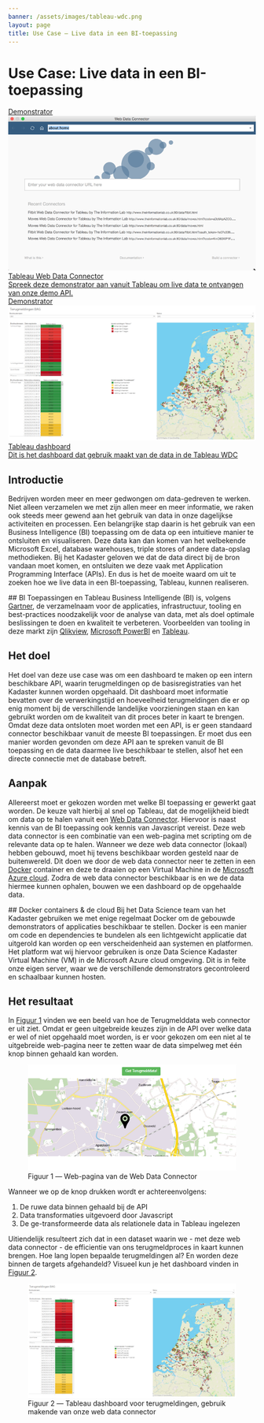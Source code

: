 ```yaml
---
banner: /assets/images/tableau-wdc.png
layout: page
title: Use Case ― Live data in een BI-toepassing
---
```

# Use Case: Live data in een BI-toepassing

<div class="cards-wrapper">
  <a href="/demonstrators/legacydemonstrator/">
    <div class="card">
      <div class="card-type">Demonstrator</div>
      <img class="card-image" src="/assets/images/tableau-wdc.png">
      <div class="card-title">Tableau Web Data Connector</div>
      <div class="card-description">Spreek deze demonstrator aan vanuit Tableau om live data te ontvangen van onze demo API.</div>
    </div>
  </a>
  <a href="/demonstrators/live-data-in-een-bi-toepassing/index.html">
    <div class="card">
      <div class="card-type">Demonstrator</div>
      <img class="card-image" src="/assets/images/livedatadashboard.png">
      <div class="card-title">Tableau dashboard</div>
      <div class="card-description">Dit is het dashboard dat gebruik maakt van de data in de Tableau WDC</div>
    </div>
  </a>
</div>

## Introductie
Bedrijven worden meer en meer gedwongen om data-gedreven te werken. Niet alleen verzamelen we met zijn allen meer en meer informatie, we raken ook steeds meer gewend aan het gebruik van data in onze 
dagelijkse activiteiten en processen. Een belangrijke stap daarin is het gebruik van een Business Intelligence (BI) toepassing om de data op een intuitieve manier te ontsluiten en visualiseren. 
Deze data kan dan komen van het welbekende Microsoft Excel, database warehouses, triple stores of andere data-opslag methodieken. Bij het Kadaster geloven we dat de data direct bij de bron vandaan moet komen, 
en ontsluiten we deze vaak met Application Programming Interface (APIs). En dus is het de moeite waard om uit te zoeken hoe we live data in een BI-toepassing, Tableau, kunnen realiseren.

<div class="textbox" markdown="1">
## BI Toepassingen en Tableau
Business Intelligende (BI) is, volgens <a href="https://www.gartner.com/it-glossary/business-intelligence-bi/">Gartner</a>, de verzamelnaam voor de applicaties, infrastructuur, tooling en best-practices noodzakelijk voor de analyse van data, met als doel optimale beslissingen te doen en kwaliteit te verbeteren.
Voorbeelden van tooling in deze markt zijn <a href="https://www.qlik.com/us">Qlikview</a>, <a href="https://powerbi.microsoft.com/en-us/">Microsoft PowerBI</a> en <a href="https://www.tableau.com/">Tableau</a>. 
</div>

## Het doel
Het doel van deze use case was om een dashboard te maken op een intern beschikbare API, waarin terugmeldingen op de basisregistraties van het Kadaster kunnen worden opgehaald. Dit dashboard moet informatie bevatten
over de verwerkingstijd en hoeveelheid terugmeldingen die er op enig moment bij de verschillende landelijke voorzieningen staan en kan gebruikt worden om de kwaliteit van dit proces beter in kaart te brengen. 
Omdat deze data ontsloten moet worden met een API, is er geen standaard connector beschikbaar vanuit de meeste BI toepassingen. Er moet dus een manier worden gevonden om deze API aan te spreken vanuit de BI toepassing en de data 
daarmee live beschikbaar te stellen, alsof het een directe connectie met de database betreft.

## Aanpak
Allereerst moet er gekozen worden met welke BI toepassing er gewerkt gaat worden. De keuze valt hierbij al snel op Tableau, dat de mogelijkheid biedt om data op te halen vanuit een <a href="https://help.tableau.com/current/pro/desktop/en-gb/examples_web_data_connector.htm">Web Data Connector</a>. 
Hiervoor is naast kennis van de BI toepassing ook kennis van Javascript vereist. Deze web data connector is een combinatie van een web-pagina met scripting om de relevante data op te halen. 
Wanneer we deze web data connector (lokaal) hebben gebouwd, moet hij tevens beschikbaar worden gesteld naar de buitenwereld. Dit doen we door de web data connector neer te zetten in een <a href="https://www.docker.com/">Docker</a> container en deze te draaien op 
een Virtual Machine in de <a href = "https://azure.microsoft.com/en-us/">Microsoft Azure cloud</a>. Zodra de web data connector beschikbaar is en we de data hiermee kunnen ophalen, bouwen we een dashboard op de opgehaalde data. 

<div class="textbox" markdown="1">
## Docker containers & de cloud
Bij het Data Science team van het Kadaster gebruiken we met enige regelmaat Docker om de gebouwde demonstrators of applicaties beschikbaar te stellen. Docker is een manier om code en dependencies te bundelen als een 
lichtgewicht applicatie dat uitgerold kan worden op een verscheidenheid aan systemen en platformen. Het platform wat wij hiervoor gebruiken is onze Data Science Kadaster Virtual Machine (VM) in de Microsoft Azure cloud omgeving.
Dit is in feite onze eigen server, waar we de verschillende demonstrators gecontroleerd en schaalbaar kunnen hosten. 
</div>

## Het resultaat

In [Figuur 1](#figuur-1) vinden we een beeld van hoe de Terugmelddata web connector er uit ziet. Omdat er geen uitgebreide keuzes zijn in de API over welke data er wel of niet opgehaald moet worden, is er 
voor gekozen om een niet al te uitgebreide web-pagina neer te zetten waar de data simpelweg met één knop binnen gehaald kan worden. 

<figure id="figuur-1">
  <a href="/assets/images/terugmeld-wdc.png">
    <img src="/assets/images/terugmeld-wdc.png">
  </a>
  <figcaption>
    Figuur 1 ― Web-pagina van de Web Data Connector
  </figcaption>
</figure>

Wanneer we op de knop drukken wordt er achtereenvolgens:

<ol>
  <li> De ruwe data binnen gehaald bij de API </li>
  <li> Data transformaties uitgevoerd door Javascript </li>  
  <li> De ge-transformeerde data als relationele data in Tableau ingelezen </li>
</ol>

Uitiendelijk resulteert zich dat in een dataset waarin we - met deze web data connector - de efficientie van ons terugmeldproces in kaart kunnen brengen. Hoe lang lopen bepaalde terugmeldingen al?  En worden deze binnen de targets afgehandeld? Visueel kun je het dashboard vinden in [Figuur 2](#figuur-2).

<figure id="figuur-1">
  <a href="/assets/images/livedatadashboard.png">
    <img src="/assets/images/livedatadashboard.png">
  </a>
  <figcaption>
    Figuur 2 ― Tableau dashboard voor terugmeldingen, gebruik makende van onze web data connector
  </figcaption>
</figure>
